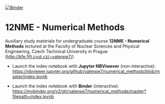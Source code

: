 [![Binder](https://mybinder.org/badge_logo.svg)](https://mybinder.org/v2/gh/valenpe7/numerical_methods/master?filepath=index.ipynb)

# 12NME - Numerical Methods

Auxiliary study materials for undergraduate course <b>12NME - Numerical Methods</b> lectured at the Faculty of Nuclear Sciences and Physical Engineering, Czech Technical University in Prague (http://kfe.fjfi.cvut.cz/~valenpe7/)

* Launch the index notebook with **Jupyter NBViwever** (non-interactive): https://nbviewer.jupyter.org/github/valenpe7/numerical_methods/blob/master/index.ipynb

* Launch the index notebook with **Binder** (interactive): https://mybinder.org/v2/gh/valenpe7/numerical_methods/master?filepath=index.ipynb

